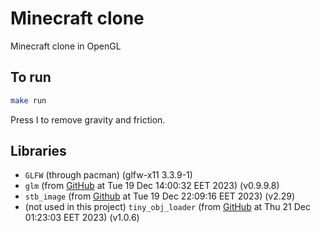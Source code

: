 
# Minecraft clone

Minecraft clone in OpenGL

## To run

```bash
make run
```

Press I to remove gravity and friction.

## Libraries

- `GLFW` (through pacman) (glfw-x11 3.3.9-1)
- `glm` (from [GitHub](https://github.com/g-truc/glm) at Tue 19 Dec 14:00:32 EET 2023) (v0.9.9.8)
- `stb_image` (from [Github](https://github.com/nothings/stb) at Tue 19 Dec 22:09:16 EET 2023) (v2.29)
- (not used in this project) `tiny_obj_loader` (from [GitHub](https://github.com/tinyobjloader/tinyobjloader) at Thu 21 Dec 01:23:03 EET 2023) (v1.0.6)